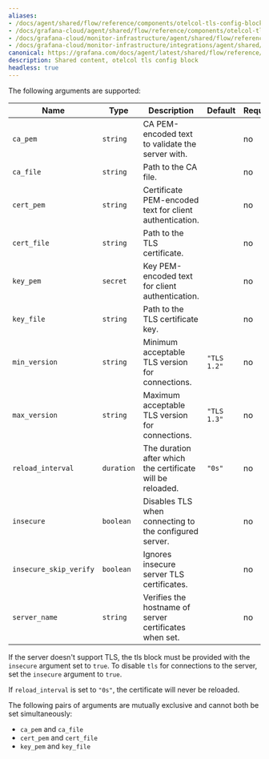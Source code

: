 ```yaml
---
aliases:
- /docs/agent/shared/flow/reference/components/otelcol-tls-config-block/
- /docs/grafana-cloud/agent/shared/flow/reference/components/otelcol-tls-config-block/
- /docs/grafana-cloud/monitor-infrastructure/agent/shared/flow/reference/components/otelcol-tls-config-block/
- /docs/grafana-cloud/monitor-infrastructure/integrations/agent/shared/flow/reference/components/otelcol-tls-config-block/
canonical: https://grafana.com/docs/agent/latest/shared/flow/reference/components/otelcol-tls-config-block/
description: Shared content, otelcol tls config block
headless: true
---
```


The following arguments are supported:

Name | Type | Description | Default | Required
---- | ---- | ----------- | ------- | --------
`ca_pem` | `string` | CA PEM-encoded text to validate the server with. | | no
`ca_file` | `string` | Path to the CA file. | | no
`cert_pem` | `string` | Certificate PEM-encoded text for client authentication. | | no
`cert_file` | `string` | Path to the TLS certificate. | | no
`key_pem` | `secret` | Key PEM-encoded text for client authentication. | | no
`key_file` | `string` | Path to the TLS certificate key. | | no
`min_version` | `string` | Minimum acceptable TLS version for connections. | `"TLS 1.2"` | no
`max_version` | `string` | Maximum acceptable TLS version for connections. | `"TLS 1.3"` | no
`reload_interval` | `duration` | The duration after which the certificate will be reloaded. | `"0s"` | no
`insecure` | `boolean` | Disables TLS when connecting to the configured server. | | no
`insecure_skip_verify` | `boolean` | Ignores insecure server TLS certificates. | | no
`server_name` | `string` | Verifies the hostname of server certificates when set. | | no

If the server doesn't support TLS, the tls block must be provided with the
`insecure` argument set to `true`. To disable `tls` for connections to the
server, set the `insecure` argument to `true`.

If `reload_interval` is set to `"0s"`, the certificate will never be reloaded.

The following pairs of arguments are mutually exclusive and cannot both be set
simultaneously:

* `ca_pem` and `ca_file`
* `cert_pem` and `cert_file`
* `key_pem` and `key_file`